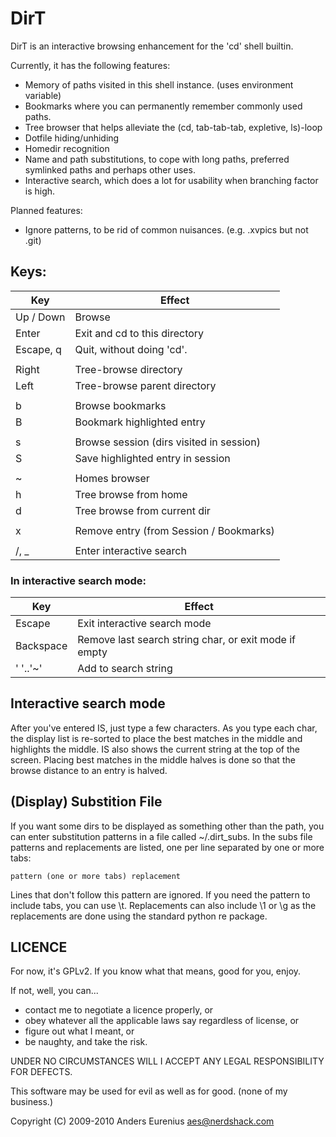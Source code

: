 # DirT

DirT is an interactive browsing enhancement for the 'cd' shell builtin.

Currently, it has the following features:

 * Memory of paths visited in this shell instance. (uses environment variable)
 * Bookmarks where you can permanently remember commonly used paths.
 * Tree browser that helps alleviate the (cd, tab-tab-tab, expletive, ls)-loop
 * Dotfile hiding/unhiding
 * Homedir recognition
 * Name and path substitutions, to cope with long paths, preferred symlinked
   paths and perhaps other uses.
 * Interactive search, which does a lot for usability when branching factor is
   high.

Planned features:

 * Ignore patterns, to be rid of common nuisances. (e.g. .xvpics but not .git)

## Keys:

| Key        | Effect
| ---------- | ----------------------------------------------------------
| Up / Down  | Browse
| Enter      | Exit and cd to this directory
| Escape, q  | Quit, without doing 'cd'.
|            |
| Right      | Tree-browse directory
| Left       | Tree-browse parent directory
|            |
| b          | Browse bookmarks
| B          | Bookmark highlighted entry
|            |
| s          | Browse session (dirs visited in session)
| S          | Save highlighted entry in session
|            |
| ~          | Homes browser
| h          | Tree browse from home
| d          | Tree browse from current dir
|            |
| x          | Remove entry (from Session / Bookmarks)
|            |
| /, _       | Enter interactive search

### In interactive search mode:

| Key         | Effect
| ----------- | ---------------------------------------------------------
| Escape      | Exit interactive search mode
| Backspace   | Remove last search string char, or exit mode if empty
| ' '..'~'    | Add to search string

## Interactive search mode

After you've entered IS, just type a few characters. As you type each char,
the display list is re-sorted to place the best matches in the middle and
highlights the middle. IS also shows the current string at the top of the
screen. Placing best matches in the middle halves is done so that the browse
distance to an entry is halved.

## (Display) Substition File

If you want some dirs to be displayed as something other than the path, you
can enter substitution patterns in a file called ~/.dirt_subs. In the subs
file patterns and replacements are listed, one per line separated by one or
more tabs:

    pattern (one or more tabs) replacement

Lines that don't follow this pattern are ignored. If you need the pattern to
include tabs, you can use \\t. Replacements can also include \\1 or \\g<foo>
as the replacements are done using the standard python re package.

## LICENCE

For now, it's GPLv2. If you know what that means, good for you, enjoy.

If not, well, you can...

 * contact me to negotiate a licence properly, or
 * obey whatever all the applicable laws say regardless of license, or
 * figure out what I meant, or
 * be naughty, and take the risk.

UNDER NO CIRCUMSTANCES WILL I ACCEPT ANY LEGAL RESPONSIBILITY FOR DEFECTS.

This software may be used for evil as well as for good. (none of my business.)

Copyright (C) 2009-2010
Anders Eurenius <aes@nerdshack.com>

